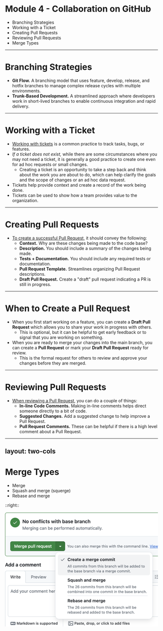 # **Module 4 - Collaboration on GitHub**

* Branching Strategies
* Working with a Ticket
* Creating Pull Requests
* Reviewing Pull Requests
* Merge Types

---

# **Branching Strategies**

* **Git Flow.** A branching model that uses feature, develop, release, and hotfix branches to manage complex release cycles with multiple environments.
* **Trunk-Based Development.** A streamlined approach where developers work in short-lived branches to enable continuous integration and rapid delivery.

---

# **Working with a Ticket**
<div class="text-2xl">

* [Working with tickets](https://docs.github.com/en/issues/tracking-your-work-with-issues/creating-an-issue) is a common practice to track tasks, bugs, or features.
* _If a ticket does not exist,_ while there are some circumstances where you may not need a ticket, it is generally a good practice to create one even for ad hoc requests or small changes.
  * Creating a ticket is an opportunity to take a step back and think about the work you are about to do, which can help clarify the goals and the scope of changes or an ad hoc data request.
* Tickets help provide context and create a record of the work being done.
* Tickets can be used to show how a team provides value to the organization.
</div>

---

# **Creating Pull Requests**
<div class="text-2xl">

* [To create a successful Pull Request](https://docs.github.com/en/pull-requests/collaborating-with-pull-requests/proposing-changes-to-your-work-with-pull-requests/creating-a-pull-request), it should convey the following:
  * **Context.** Why are these changes being made to the code base?
  * **Description.** You should include a summary of the changes being made.
  * **Tests + Documentation.** You should include any required tests or documentation.
  * **Pull Request Template.** Streamlines organizing Pull Request descriptions.
  * **Draft Pull Request.** Create a "draft" pull request indicating a PR is still in progress.
</div>

---

# **When to Create a Pull Request**
<div class="text-2xl">

* When you first start working on a feature, you can create a **Draft Pull Request** which allows you to share your work in progress with others.
  * This is optional, but it can be helpful to get early feedback or to signal that you are working on something.
* When you are ready to merge your changes into the main branch, you can create a **Pull Request** or mark your **Draft Pull Request** ready for review.
  * This is the formal request for others to review and approve your changes before they are merged.
</div>

---

# **Reviewing Pull Requests**

* [When reviewing a Pull Request](https://docs.github.com/en/pull-requests/collaborating-with-pull-requests/reviewing-changes-in-pull-requests/reviewing-proposed-changes-in-a-pull-request), you can do a couple of things:
  * **In-line Code Comments.** Making in-line comments helps direct someone directly to a bit of code.
  * **Suggested Changes.** Add a suggested change to help improve a Pull Request.
  * **Pull Request Comments.** These can be helpful if there is a high level comment about a Pull Request.

---
layout: two-cols
---

# **Merge Types**

* Merge
* Squash and merge (squerge)
* Rebase and merge

::right::

<div class="flex justify-center items-center h-full">
  <img src="./images/github-merge-types.png" />
</div>
